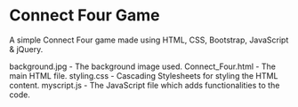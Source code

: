 # Connect Four Game

A simple Connect Four game made using HTML, CSS, Bootstrap, JavaScript & jQuery.

background.jpg - The background image used.
Connect_Four.html - The main HTML file.
styling.css - Cascading Stylesheets for styling the HTML content.
myscript.js - The JavaScript file which adds functionalities to the code.

